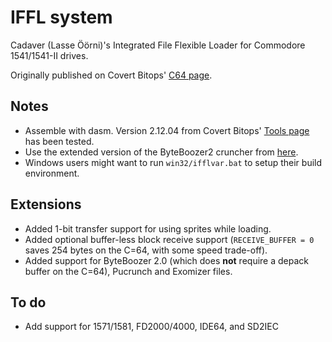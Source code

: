 # IFFL systemCadaver (Lasse Öörni)'s Integrated File Flexible Loader for Commodore 1541/1541-II drives.Originally published on Covert Bitops' [C64 page](https://cadaver.github.io/rants/iffl.html).## Notes- Assemble with dasm. Version 2.12.04 from Covert Bitops' [Tools page](https://cadaver.github.io/tools.html) has been tested.- Use the extended version of the ByteBoozer2 cruncher from [here](https://github.com/luigidifraia/ByteBoozer2).- Windows users might want to run `win32/ifflvar.bat` to setup their build environment.## Extensions- Added 1-bit transfer support for using sprites while loading.- Added optional buffer-less block receive support (`RECEIVE_BUFFER = 0` saves 254 bytes on the C=64, with some speed trade-off).- Added support for ByteBoozer 2.0 (which does **not** require a depack buffer on the C=64), Pucrunch and Exomizer files.## To do- Add support for 1571/1581, FD2000/4000, IDE64, and SD2IEC